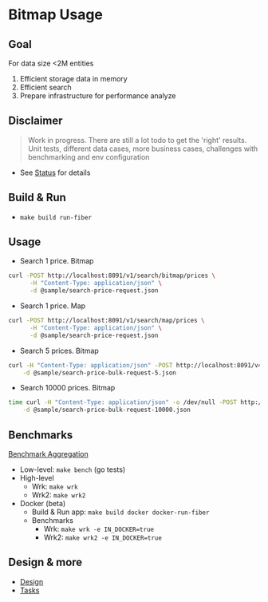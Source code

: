 # Bitmap Usage

## Goal

For data size <2M entities
1. Efficient storage data in memory 
2. Efficient search
3. Prepare infrastructure for performance analyze

## Disclaimer
> Work in progress. There are still a lot todo to get the 'right' results.
> Unit tests, different data cases, more business cases, challenges with benchmarking and env configuration

* See [Status](docs/status.md) for details

## Build & Run
* `make build run-fiber`

## Usage  
* Search 1 price. Bitmap 
```bash
curl -POST http://localhost:8091/v1/search/bitmap/prices \
      -H "Content-Type: application/json" \
      -d @sample/search-price-request.json
```
* Search 1 price. Map
```bash
curl -POST http://localhost:8091/v1/search/map/prices \
      -H "Content-Type: application/json" \
      -d @sample/search-price-request.json
```
* Search 5 prices. Bitmap
```bash
curl -H "Content-Type: application/json" -POST http://localhost:8091/v4/search/bitmap/bulk/prices \
    -d @sample/search-price-bulk-request-5.json
```
* Search 10000 prices. Bitmap
```bash
time curl -H "Content-Type: application/json" -o /dev/null -POST http://localhost:8091/v4/search/bitmap/bulk/prices \
    -d @sample/search-price-bulk-request-10000.json
```

## Benchmarks
[Benchmark Aggregation](docs/benchmark.md)

* Low-level: `make bench` (go tests)
* High-level 
  * Wrk: `make wrk`
  * Wrk2: `make wrk2`
* Docker (beta) 
  * Build & Run app: `make build docker docker-run-fiber`
  * Benchmarks
    * Wrk: `make wrk -e IN_DOCKER=true`
    * Wrk2: `make wrk2 -e IN_DOCKER=true`

## Design & more
* [Design](docs/design.md)
* [Tasks](docs/tasks.md)